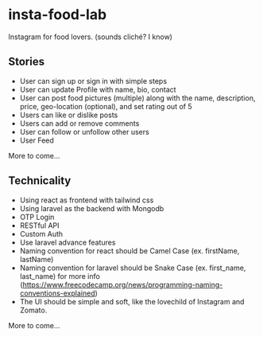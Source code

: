 # insta-food-lab

Instagram for food lovers. (sounds cliché? I know)

## Stories

- User can sign up or sign in with simple steps
- User can update Profile with name, bio, contact
- User can post food pictures (multiple) along with the name, description, price, geo-location (optional), and set rating out of 5
- Users can like or dislike posts
- Users can add or remove comments
- User can follow or unfollow other users
- User Feed

More to come...

## Technicality

- Using react as frontend with tailwind css
- Using laravel as the backend with Mongodb
- OTP Login
- RESTful API
- Custom Auth
- Use laravel advance features
- Naming convention for react should be Camel Case (ex. firstName, lastName)
- Naming convention for laravel should be Snake Case (ex. first_name, last_name) for more info (https://www.freecodecamp.org/news/programming-naming-conventions-explained)
- The UI should be simple and soft, like the lovechild of Instagram and Zomato.

More to come...
